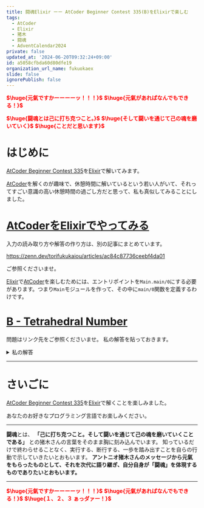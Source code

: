 ```yaml
---
title: 闘魂Elixir ーー AtCoder Beginner Contest 335(B)をElixirで楽しむ
tags:
  - AtCoder
  - Elixir
  - 猪木
  - 闘魂
  - AdventCalendar2024
private: false
updated_at: '2024-06-20T09:32:24+09:00'
id: a5058cfbda60d80dfe19
organization_url_name: fukuokaex
slide: false
ignorePublish: false
---
```

<b><font color="red">$\huge{元氣ですかーーーーッ！！！}$</font></b>
<b><font color="red">$\huge{元氣があればなんでもできる！}$</font></b>

<b><font color="red">$\huge{闘魂とは己に打ち克つこと。}$</font></b>
<b><font color="red">$\huge{そして闘いを通じて己の魂を磨いていく}$</font></b>
<b><font color="red">$\huge{ことだと思います}$</font></b>


# はじめに

[AtCoder Beginner Contest 335](https://atcoder.jp/contests/abc335)を[Elixir](https://elixir-lang.org/)で解いてみます。

[AtCoder](https://atcoder.jp/)を解くのが趣味で、休憩時間に解いているという若い人がいて、それってすごい意識の高い休憩時間の過ごし方だと思って、私も真似してみることにしました。


# [AtCoderをElixirでやってみる](https://zenn.dev/torifukukaiou/articles/ac84c87736ceebf4da01)

入力の読み取り方や解答の作り方は、別の記事にまとめています。


https://zenn.dev/torifukukaiou/articles/ac84c87736ceebf4da01

ご参照くださいませ。

[Elixir](https://elixir-lang.org/)で[AtCoder](https://atcoder.jp/)を楽しむためには、エントリポイントを`Main.main/0`にする必要があります。つまり`Main`モジュールを作って、その中に`main/0`関数を定義するわけです。

# [B - Tetrahedral Number](https://atcoder.jp/contests/abc335/tasks/abc335_b)

問題はリンク先をご参照くださいませ。
私の解答を貼っておきます。


<details><summary>私の解答</summary>

_問題文を読んでいることを前提にひとこと解説をしておきます。_


[Elixir](https://elixir-lang.org/)の[for](https://hexdocs.pm/elixir/Kernel.SpecialForms.html#for/1)は、List comprehensionです。その使い方を問われているかのような問題でした。

```elixir
defmodule Main do
  def main do
    n = IO.read(:line) |> String.trim() |> String.to_integer()
    
    solve(n)
    |> IO.puts()
  end
  
  def solve(n) do
    list_of_tuples = for x <- 0..n, y <- 0..n, z <- 0..n, x + y + z <= n, do: {x, y, z}
    
    list_of_tuples
    |> Enum.map(fn {x, y, z} -> "#{x} #{y} #{z}" end)
    |> Enum.join("\n")
  end
end
```




</details>




---

# さいごに

[AtCoder Beginner Contest 335](https://atcoder.jp/contests/abc335)を[Elixir](https://elixir-lang.org/)で解くことを楽しみました。

あなたのお好きなプログラミング言語でお楽しみください。

---


**闘魂**とは、  **「己に打ち克つこと。そして闘いを通じて己の魂を磨いていくことである」** との猪木さんの言葉をそのまま胸に刻み込んでいます。
知っているだけで終わらせることなく、実行する、断行する、一歩を踏み出すことを自らの行動で示していきたいとおもいます。
**アントニオ猪木さんのメッセージから元氣をもらったものとして、それを次代に語り継ぎ、自分自身が「闘魂」を体現するものでありたいとおもいます。**

---

<b><font color="red">$\huge{元氣ですかーーーーッ！！！}$</font></b>
<b><font color="red">$\huge{元氣があればなんでもできる！}$</font></b>
<b><font color="red">$\huge{１、２、３ ぁっダァー！}$</font></b>
